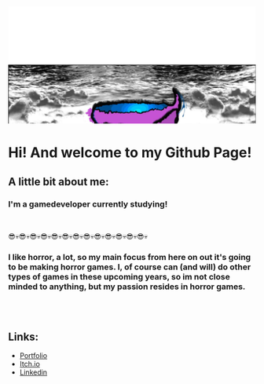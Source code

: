 ![Alzound logo](./Images/Alzound4.png)
![Alzound banner](./Images/end2.JPG)

# Hi! And welcome to my Github Page!

## A little bit about me: 

### I'm a gamedeveloper currently studying!
<br>

😎💀😎💀😎💀😎💀😎💀😎💀😎💀😎💀😎💀😎💀😎💀😎💀😎💀

### I like horror, a lot, so my main focus from here on out it's going to be making horror games. I, of course can (and will) do other types of games in these upcoming years, so im not close minded to anything, but my passion resides in horror games. 
<br>
<br> 



## Links: 
- [Portfolio](https://alzound.com/)
- [Itch.io](https://alzound.itch.io/)
- [Linkedin](https://www.linkedin.com/in/aldoacd/)
